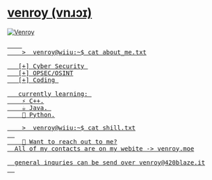 <h1><a href https://venroy.top /a>  venroy (vnɹɔɪ) </h1>

![Venroy](https://github.com/VenroyDEV/VenroyDEV/assets/64047882/130151bb-a652-42cc-9b41-e2ad67c04873)



<pre>    
    >  venroy@wiiu:~$ cat about_me.txt

   [+] Cyber Security 
   [+] OPSEC/OSINT
   [+] Coding 

   currently learning: 
    ⚡ C++.
    ☕ Java. 
    🐌 Python.
</pre>


<pre>
    >  venroy@wiiu:~$ cat shill.txt
  
    📧 Want to reach out to me?
  All of my contacts are on my webite -> venroy.moe

  general inquries can be send over venroy@420blaze.it
  
</pre>
